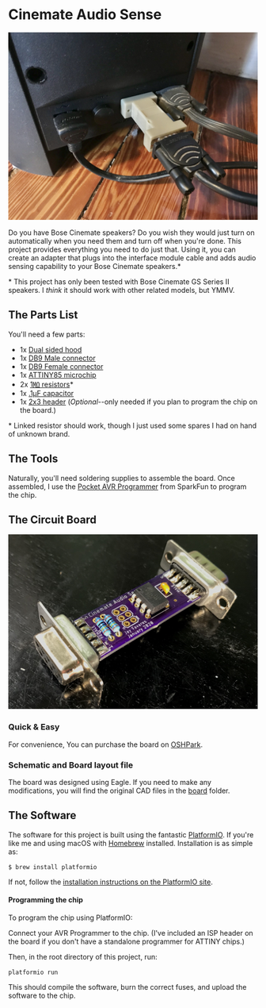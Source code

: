 # Cinemate Audio Sense
![Assembled Board](.github/installed.jpeg)

Do you have Bose Cinemate speakers? Do you wish they would just turn on automatically when you need them
and turn off when you're done. This project provides everything you need to do just that. Using it, you can create an
adapter that plugs into the interface module cable and adds audio sensing capability to your Bose Cinemate speakers.*

\* This project has only been tested with Bose Cinemate GS Series II speakers. I _think_ it should work with other
related models, but YMMV.

## The Parts List
You'll need a few parts:

- 1x [Dual sided hood](https://www.showmecables.com/db9-hd15-vga-dual-sided-hood-plastic)
- 1x [DB9 Male connector](https://www.showmecables.com/db9-male-solder-connector)
- 1x [DB9 Female connector](https://www.showmecables.com/db9-female-solder-connector)
- 1x [ATTINY85 microchip](https://www.digikey.com/product-detail/en/microchip-technology/ATTINY85-20PU/ATTINY85-20PU-ND/735469)
- 2x [1㏁ resistors](https://www.digikey.com/product-detail/en/stackpole-electronics-inc/CF14JT1M00/CF14JT1M00CT-ND/1830423)*
- 1x [.1µF capacitor](https://www.digikey.com/product-detail/en/kemet/C320C104M5U5TA7301/399-9872-1-ND/3726097)
- 1x [2x3 header](https://www.sparkfun.com/products/12807) (_Optional_--only needed if you plan to program the chip on the board.)

\* Linked resistor should work, though I just used some spares I had on hand of unknown brand.

## The Tools
Naturally, you'll need soldering supplies to assemble the board. Once assembled, I use the [Pocket AVR Programmer](https://www.sparkfun.com/products/9825)
from SparkFun to program the chip.
 
## The Circuit Board

![Assembled circuit board](.github/board.jpeg)

### Quick & Easy
For convenience, You can purchase the board on [OSHPark](https://oshpark.com/shared_projects/EzLrNW1y).

### Schematic and Board layout file
The board was designed using Eagle. If you need to make any modifications, you will find the original CAD files in the [board](./board) folder.

## The Software

The software for this project is built using the fantastic [PlatformIO](https://platformio.org). If you're like me and 
using macOS with [Homebrew](https://brew.sh) installed. Installation is as simple as:

```
$ brew install platformio
```

If not, follow the [installation instructions on the PlatformIO site](https://docs.platformio.org/en/latest/installation.html#installation-methods).

#### Programming the chip
To program the chip using PlatformIO:

Connect your AVR Programmer to the chip. (I've included an ISP header on the board if you don't have a standalone programmer for ATTINY chips.)

Then, in the root directory of this project, run:

```
platformio run
```

This should compile the software, burn the correct fuses, and upload the software to the chip.
